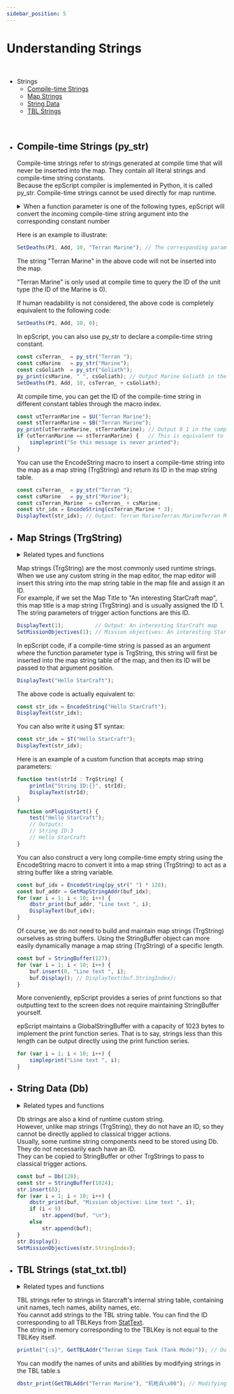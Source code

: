 ```yaml
---
sidebar_position: 5
---
```


# Understanding Strings

<br />

- Strings
    - [Compile-time Strings](#compile-time-strings-py_str)
    - [Map Strings](#map-strings-trgstring)
    - [String Data](#string-data-db)
    - [TBL Strings](#tbl-strings-stat_txttbl)

<br />

- ## Compile-time Strings (py_str)

    Compile-time strings refer to strings generated at compile time that will never be inserted into the map. They contain all literal strings and compile-time string constants.   
    Because the epScript compiler is implemented in Python, it is called py_str. Compile-time strings cannot be used directly for map runtime.  

    <details>
    
    <summary>When a function parameter is one of the following types, epScript will convert the incoming compile-time string argument into the corresponding constant number</summary>

    - [TrgUnit](Constants-Reference/TrgUnit.md)  
    - [TrgLocation](Constants-Reference/Constants-Reference.md#trglocation)  
    - [TrgSwitch](Constants-Reference/Constants-Reference.md#trgswitch)  
    - [TrgAIScript](Constants-Reference/TrgAIScript.md)  
    - [Weapon](Constants-Reference/Weapon.md)  
    - [Tech](Constants-Reference/Tech.md)  
    - [Upgrade](Constants-Reference/Upgrade.md)  
    - [UnitOrder](Constants-Reference/UnitOrder.md)  
    - [Flingy](Constants-Reference/Flingy.md)  
    - [Image](Constants-Reference/Image.md)  
    - [Icon](Constants-Reference/Icon.md)  
    - [Iscript](Constants-Reference/Iscript.md)  
    - [Portrait](Constants-Reference/Portrait.md)  
    - [Sprites](Constants-Reference/Sprites.md)  
    - [StatText](Constants-Reference/StatText.md)  
    </details>

    Here is an example to illustrate:

    ```JavaScript
    SetDeaths(P1, Add, 10, "Terran Marine"); // The corresponding parameter type of the SetDeaths action is TrgUnit, so it will be replaced with the integer ID in the TrgUnit table at compile time 
    ```

    The string "Terran Marine" in the above code will not be inserted into the map. 

    "Terran Marine" is only used at compile time to query the ID of the unit type (the ID of the Marine is 0).

    If human readability is not considered, the above code is completely equivalent to the following code:

    ```JavaScript
    SetDeaths(P1, Add, 10, 0);
    ```

    In epScript, you can also use py_str to declare a compile-time string constant.

    ```JavaScript
    const csTerran_  = py_str("Terran ");
    const csMarine   = py_str("Marine");
    const csGoliath  = py_str("Goliath");
    py_print(csMarine, " ", csGoliath); // Output Marine Goliath in the compile-time CLI
    SetDeaths(P1, Add, 10, csTerran_ + csGoliath);
    ```

     At compile time, you can get the ID of the compile-time string in different constant tables through the macro index.

    ```JavaScript
    const utTerranMarine = $U("Terran Marine");
    const stTerranMarine = $B("Terran Marine");
    py_print(utTerranMarine, stTerranMarine); // Output 0 1 in the compile-time CLI
    if (utTerranMarine == stTerranMarine) {   // This is equivalent to if (0 == 1) {
        simpleprint("So this message is never printed");
    }
    ```

    You can use the EncodeString macro to insert a compile-time string into the map as a map string (TrgString) and return its ID in the map string table.

    ```JavaScript
    const csTerran_  = py_str("Terran ");
    const csMarine   = py_str("Marine");
    const csTerran_Marine  = csTerran_ + csMarine;
    const str_idx = EncodeString(csTerran_Marine * 3);
    DisplayText(str_idx); // Output: Terran MarineTerran MarineTerran Marine
    ```



- ## Map Strings (TrgString)

    <details>
    
    <summary>Related types and functions</summary>

    - TrgString
    - StringBuffer
    - $T(cstr : [literal](Syntax.md#literal-strings))
    - EncodeString(cstr: py_str)
    - GetStringIndex(cstr: py_str)
    - GetMapStringAddr(str: TrgString)
    </details>
    
    Map strings (TrgString) are the most commonly used runtime strings.  
    When we use any custom string in the map editor, the map editor will insert this string into the map string table in the map file and assign it an ID.   
    For example, if we set the Map Title to "An interesting StarCraft map", this map title is a map string (TrgString) and is usually assigned the ID 1.  
    The string parameters of trigger action functions are this ID.  

    ```JavaScript
    DisplayText(1);          // Output: An interesting StarCraft map 
    SetMissionObjectives(1); // Mission objectives: An interesting StarCraft map
    ```

    In epScript code, if a compile-time string is passed as an argument where the function parameter type is TrgString, this string will first be inserted into the map string table of the map, and then its ID will be passed to that argument position.

    ```JavaScript
    DisplayText("Hello StarCraft");
    ```

    The above code is actually equivalent to:

    ```JavaScript
    const str_idx = EncodeString("Hello StarCraft");
    DisplayText(str_idx);
    ```

    You can also write it using $T syntax:

    ```JavaScript
    const str_idx = $T("Hello StarCraft");
    DisplayText(str_idx);
    ```

    Here is an example of a custom function that accepts map string parameters:

    ```JavaScript
    function test(strId : TrgString) {
        println("String ID:{}", strId);
        DisplayText(strId);
    }

    function onPluginStart() {
        test("Hello StarCraft");
        // Outputs:
        // String ID:3 
        // Hello StarCraft
    }
    ```

    You can also construct a very long compile-time empty string using the EncodeString macro to convert it into a map string (TrgString) to act as a string buffer like a string variable.

    ```JavaScript
    const buf_idx = EncodeString(py_str(" ") * 128);
    const buf_addr = GetMapStringAddr(buf_idx);
    for (var i = 1; i < 10; i++) {
        dbstr_print(buf_addr, "Line text ", i);
        DisplayText(buf_idx);
    }
    ```

    Of course, we do not need to build and maintain map strings (TrgString) ourselves as string buffers. Using the StringBuffer object can more easily dynamically manage a map string (TrgString) of a specific length.

    ```JavaScript
    const buf = StringBuffer(127);
    for (var i = 1; i < 10; i++) {
        buf.insert(0, "Line text ", i);
        buf.Display(); // DisplayText(buf.StringIndex);
    }
    ```

    More conveniently, epScript provides a series of print functions so that outputting text to the screen does not require maintaining StringBuffer yourself. 

    epScript maintains a GlobalStringBuffer with a capacity of 1023 bytes to implement the print function series. That is to say, strings less than this length can be output directly using the print function series.

    ```JavaScript
    for (var i = 1; i < 10; i++) {
        simpleprint("Line text ", i);
    }
    ```



- ## String Data (Db)
    <details>
    
    <summary>Related types and functions</summary>

    - Db  
    - dbstr_addstr(dst, src)  
    - dbstr_addstr_epd(dst, srcepd)  
    - dbstr_adddw(dst, number)  
    - dbstr_addptr(dst, ptr)  
    - dbstr_print(dst, *args)  
    - sprintf(dst, format_string, *args)  
    </details>

    Db strings are also a kind of runtime custom string.  
    However, unlike map strings (TrgString), they do not have an ID, so they cannot be directly applied to classical trigger actions.  
    Usually, some runtime string components need to be stored using Db. They do not necessarily each have an ID.  
    They can be copied to StringBuffer or other TrgStrings to pass to classical trigger actions.  

    ```JavaScript
    const buf = Db(128);
    const str = StringBuffer(1024);
    str.insert(0);
    for (var i = 1; i < 10; i++) {
        dbstr_print(buf, "Mission objective: Line text ", i);
        if (i < 9)
            str.append(buf, "\n");
        else
            str.append(buf);
    }
    str.Display();
    SetMissionObjectives(str.StringIndex);
    ```



- ## TBL Strings (stat_txt.tbl)
    <details>
    
    <summary>Related types and functions</summary>
    
    - $B([TBLKey](Constants-Reference/StatText.md) : [literal](Syntax.md#literal-strings))
    - EncodeTBL([TBLKey](Constants-Reference/StatText.md) : py_str)
    - GetTBLAddr([TBLKey](Constants-Reference/StatText.md))
    - settbl([TBLKey](Constants-Reference/StatText.md), offset, *args)
    - settbl2([TBLKey](Constants-Reference/StatText.md), offset, *args)
    </details>

    TBL strings refer to strings in Starcraft's internal string table, containing unit names, tech names, ability names, etc.   
    You cannot add strings to the TBL string table. You can find the ID corresponding to all TBLKeys from [StatText](Constants-Reference/StatText.md).  
    The string in memory corresponding to the TBLKey is not equal to the TBLKey itself.  

    ```JavaScript
    println("{:s}", GetTBLAddr("Terran Siege Tank (Tank Mode)")); // Output: Terran Siege Tank
    ```

    You can modify the names of units and abilities by modifying strings in the TBL table.s

    ```JavaScript
    dbstr_print(GetTBLAddr("Terran Marine"), "机枪兵\x00"); // Modifying tbl will cause localization to fail. All unit and ability names that have not been modified will become English. Strongly not recommended to modify tbl.
    ```

    

  



